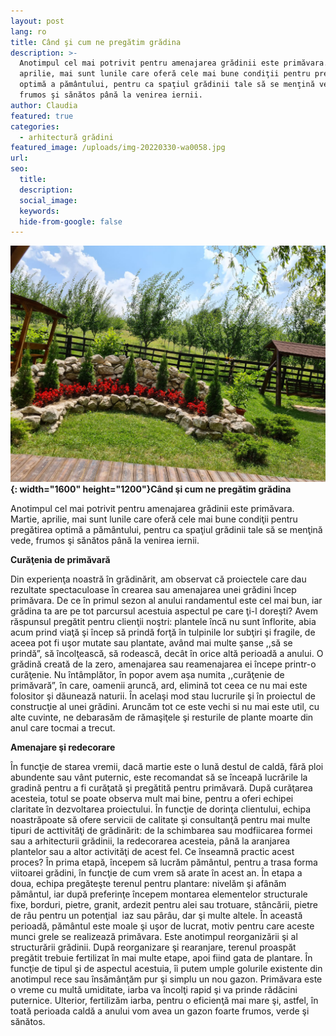 ```yaml
---
layout: post
lang: ro
title: Când şi cum ne pregătim grădina
description: >-
  Anotimpul cel mai potrivit pentru amenajarea grădinii este primăvara.  Martie,
  aprilie, mai sunt lunile care oferă cele mai bune condiţii pentru pregătirea
  optimă a pământului, pentru ca spaţiul grădinii tale să se menţină vede,
  frumos şi sănătos până la venirea iernii.
author: Claudia
featured: true
categories:
  - arhitectură grădini
featured_image: /uploads/img-20220330-wa0058.jpg
url:
seo:
  title:
  description:
  social_image:
  keywords:
  hide-from-google: false
---
```

**![](/uploads/img-20220330-wa0058-1.jpg){: width="1600" height="1200"}C&acirc;nd şi cum ne pregătim grădina**

Anotimpul cel mai potrivit pentru amenajarea grădinii este primăvara.&nbsp; Martie, aprilie, mai sunt lunile care oferă cele mai bune condiţii pentru pregătirea optimă a păm&acirc;ntului, pentru ca spaţiul grădinii tale să se menţină vede, frumos şi sănătos p&acirc;nă la venirea iernii.

**Curăţenia de primăvară**

Din experienţa noastră &icirc;n grădinărit, am observat că proiectele care dau rezultate spectaculoase &icirc;n crearea sau amenajarea unei grădini &icirc;ncep primăvara. De ce &icirc;n primul sezon al anului randamentul este cel mai bun, iar grădina ta are pe tot parcursul acestuia aspectul pe care ţi-l doreşti? Avem răspunsul pregătit pentru clienţii noştri: plantele &icirc;ncă nu sunt &icirc;nflorite, abia acum prind viaţă şi &icirc;ncep să prindă forţă &icirc;n tulpinile lor subţiri şi fragile, de aceea pot fi uşor mutate sau plantate, av&acirc;nd mai multe şanse ,,să se prindă”, să &icirc;ncolţească, să rodească, dec&acirc;t &icirc;n orice altă perioadă a anului. O grădină creată de la zero, amenajarea sau reamenajarea ei &icirc;ncepe printr-o curăţenie. Nu &icirc;nt&acirc;mplător, &icirc;n popor avem aşa numita ,,curăţenie de primăvară”, &icirc;n care, oamenii aruncă, ard, elimină tot ceea ce nu mai este folositor şi dăunează naturii. &Icirc;n acelaşi mod stau lucrurile şi &icirc;n proiectul de construcţie al unei grădini. Aruncăm tot ce este vechi si nu mai este util, cu alte cuvinte, ne debarasăm de rămaşiţele şi resturile de plante moarte din anul care tocmai a trecut.

**Amenajare şi redecorare**

&Icirc;n funcţie de starea vremii, dacă martie este o lună destul de caldă, fără ploi abundente sau v&acirc;nt puternic, este recomandat să se &icirc;nceapă lucrările la gradină pentru a fi curăţată şi pregătită pentru primăvară. După curăţarea acesteia, totul se poate observa mult mai bine, pentru a oferi echipei claritate &icirc;n dezvoltarea proiectului. &Icirc;n funcţie de dorinţa clientului, echipa noastrăpoate să ofere servicii de calitate şi consultanţă pentru mai multe tipuri de acttivităţi de grădinărit: de la schimbarea sau modfiicarea formei sau a arhitecturii grădinii, la redecorarea acesteia, p&acirc;nă la aranjarea plantelor sau a altor activităţi de acest fel. Ce &icirc;nseamnă practic acest proces? &Icirc;n prima etapă, &icirc;ncepem să lucrăm păm&acirc;ntul, pentru a trasa forma viitoarei grădini, &icirc;n funcţie de cum vrem să arate &icirc;n acest an. &Icirc;n etapa a doua, echipa pregăteşte terenul pentru plantare: nivelăm şi af&acirc;năm păm&acirc;ntul, iar după preferinţe &icirc;ncepem montarea elementelor structurale fixe, borduri, pietre, granit, ardezit pentru alei sau trotuare, st&acirc;ncării, pietre de r&acirc;u pentru un potenţial&nbsp; iaz sau p&acirc;r&acirc;u, dar şi multe altele. &Icirc;n această perioadă, păm&acirc;ntul este moale şi uşor de lucrat, motiv pentru care aceste munci grele se realizează primăvara. Este anotimpul reorganizării şi al structurării grădinii. După reorganizare şi rearanjare, terenul proaspăt pregătit trebuie fertilizat &icirc;n mai multe etape, apoi fiind gata de plantare. &Icirc;n funcţie de tipul şi de aspectul acestuia, &icirc;i putem umple golurile existente din anotimpul rece sau &icirc;nsăm&acirc;nţăm pur şi simplu un nou gazon. Primăvara este o vreme cu multă umiditate, iarba va &icirc;ncolţi rapid şi va prinde rădăcini puternice. Ulterior, fertilizăm iarba, pentru o eficienţă mai mare şi, astfel, &icirc;n toată perioada caldă a anului vom avea un gazon foarte frumos, verde şi sănătos.

&nbsp;

&nbsp;

&nbsp;

&nbsp;

&nbsp;
